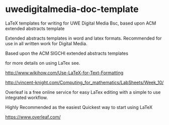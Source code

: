 # uwedigitalmedia-doc-template
LaTeX templates for writing for UWE Digital Media Bsc, based upon ACM extended abstracts template

Extended abstracts templates in word and latex formats. Recommended for use in all written work for Digital Media.

Based upon the ACM SIGCHI extended abstracts templates

for more details on using LaTex see.

http://www.wikihow.com/Use-LaTeX-for-Text-Formatting

http://vincent-knight.com/Computing_for_mathematics/LabSheets/Week_10/

Overleaf is a free online service for easy LaTex editing with a simple to use integrated workflow.

Highly Recommended as the easiest Quickest way to start using LaTeX

https://www.overleaf.com/
